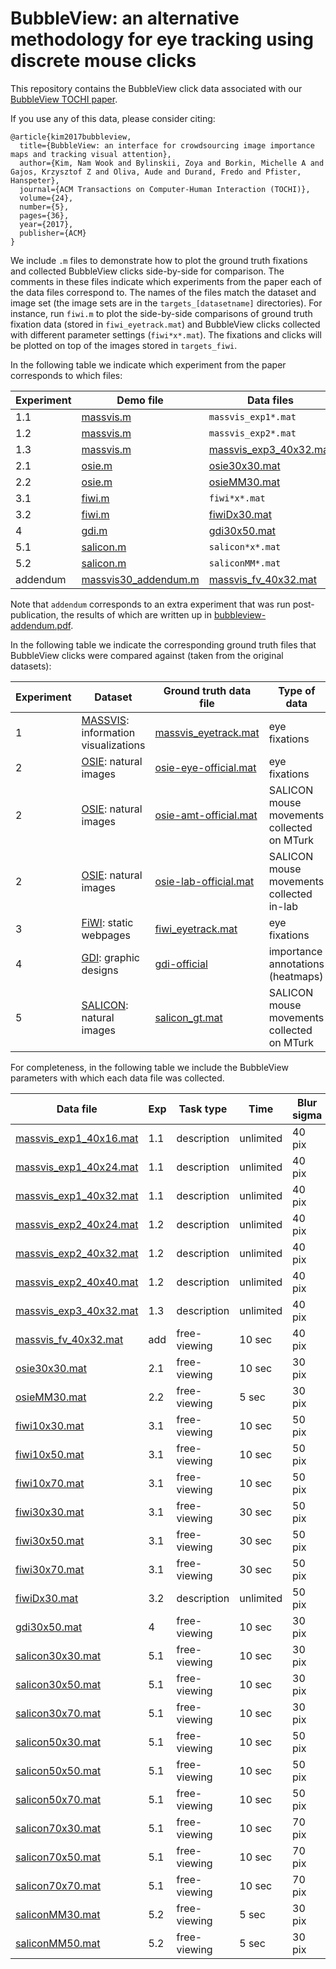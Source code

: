 # BubbleView: an alternative methodology for eye tracking using discrete mouse clicks
This repository contains the BubbleView click data associated with our [BubbleView TOCHI paper](http://bubbleview.namwkim.org/).

If you use any of this data, please consider citing:
```
@article{kim2017bubbleview,
  title={BubbleView: an interface for crowdsourcing image importance maps and tracking visual attention},
  author={Kim, Nam Wook and Bylinskii, Zoya and Borkin, Michelle A and Gajos, Krzysztof Z and Oliva, Aude and Durand, Fredo and Pfister, Hanspeter},
  journal={ACM Transactions on Computer-Human Interaction (TOCHI)},
  volume={24},
  number={5},
  pages={36},
  year={2017},
  publisher={ACM}
}
```

We include `.m` files to demonstrate how to plot the ground truth fixations and collected BubbleView clicks side-by-side for comparison. The comments in these files indicate which experiments from the paper each of the data files correspond to. 
The names of the files match the dataset and image set (the image sets are in the `targets_[datasetname]` directories). For instance, run `fiwi.m` to plot the side-by-side comparisons of ground truth fixation data (stored in `fiwi_eyetrack.mat`) and BubbleView clicks collected with different parameter settings (`fiwi*x*.mat`). The fixations and clicks will be plotted on top of the images stored in `targets_fiwi`.

In the following table we indicate which experiment from the paper corresponds to which files:

Experiment | Demo file | Data files | Image files
--- | --- | --- | ---
1.1 | [massvis.m](massvis.m) | `massvis_exp1*.mat` | [targets_massvis](targets_massvis)
1.2 | [massvis.m](massvis.m) | `massvis_exp2*.mat` | [targets_massvis](targets_massvis)
1.3 | [massvis.m](massvis.m) | [massvis_exp3_40x32.mat](massvis_exp3_40x32.mat) | [targets_massvis](targets_massvis)
2.1 | [osie.m](osie.m) | [osie30x30.mat](osie30x30.mat) | [targets_osie](targets_osie)
2.2 | [osie.m](osie.m) | [osieMM30.mat](osieMM30.mat) | [targets_osie](targets_osie)
3.1 | [fiwi.m](fiwi.m) | `fiwi*x*.mat` | [targets_fiwi](targets_fiwi)
3.2 | [fiwi.m](fiwi.m) | [fiwiDx30.mat](fiwiDx30.mat) | [targets_fiwi](targets_fiwi)
4   | [gdi.m](gdi.m) | [gdi30x50.mat](gdi30x50.mat) | [targets_gdi](targets_gdi)
5.1 | [salicon.m](salicon.m) | `salicon*x*.mat` | [targets_salicon](targets_salicon)
5.2 | [salicon.m](salicon.m) | `saliconMM*.mat` | [targets_salicon](targets_salicon)
addendum | [massvis30_addendum.m](massvis30_addendum.m) | [massvis_fv_40x32.mat](massvis_fv_40x32.mat) | [targets_massvis30](targets_massvis30)

Note that `addendum` corresponds to an extra experiment that was run post-publication, the results of which are written up in [bubbleview-addendum.pdf](https://github.com/cvzoya/bubbleview/blob/master/bubbleview-addendum.pdf).

In the following table we indicate the corresponding ground truth files that BubbleView clicks were compared against (taken from the original datasets):

Experiment | Dataset | Ground truth data file | Type of data
--- | --- | --- | --- 
1 | [MASSVIS](http://massvis.mit.edu/): information visualizations | [massvis_eyetrack.mat](massvis_eyetrack.mat) | eye fixations
2 | [OSIE](http://www-users.cs.umn.edu/~qzhao/predicting.html): natural images | [osie-eye-official.mat](osie-eye-official.mat) | eye fixations
2 | [OSIE](http://www-users.cs.umn.edu/~qzhao/predicting.html): natural images | [osie-amt-official.mat](osie-amt-official.mat) | SALICON mouse movements collected on MTurk
2 | [OSIE](http://www-users.cs.umn.edu/~qzhao/predicting.html): natural images | [osie-lab-official.mat](osie-lab-official.mat) | SALICON mouse movements collected in-lab
3 | [FiWI](http://www-users.cs.umn.edu/~qzhao/webpage_saliency.html): static webpages | [fiwi_eyetrack.mat](fiwi_eyetrack.mat) | eye fixations
4 | [GDI](http://www.dgp.toronto.edu/~donovan/layout/index.html): graphic designs | [gdi-official](gdi-official) | importance annotations (heatmaps)
5 | [SALICON](http://salicon.net/): natural images | [salicon_gt.mat](salicon_gt.mat) | SALICON mouse movements collected on MTurk

For completeness, in the following table we include the BubbleView parameters with which each data file was collected.

Data file | Exp | Task type | Time | Blur sigma | Bubble radius | Mouse modality
--- | --- | --- | --- | --- | --- | ---
[massvis_exp1_40x16.mat](massvis_exp1_40x16.mat) | 1.1 | description | unlimited | 40 pix | 16 pix | mouse clicks
[massvis_exp1_40x24.mat](massvis_exp1_40x24.mat) | 1.1 | description | unlimited | 40 pix | 24 pix | mouse clicks
[massvis_exp1_40x32.mat](massvis_exp1_40x32.mat) | 1.1 | description | unlimited | 40 pix | 32 pix | mouse clicks
[massvis_exp2_40x24.mat](massvis_exp2_40x24.mat) | 1.2 | description | unlimited | 40 pix | 24 pix | mouse clicks
[massvis_exp2_40x32.mat](massvis_exp2_40x32.mat) | 1.2 | description | unlimited | 40 pix | 32 pix | mouse clicks
[massvis_exp2_40x40.mat](massvis_exp2_40x40.mat) | 1.2 | description | unlimited | 40 pix | 40 pix | mouse clicks
[massvis_exp3_40x32.mat](massvis_exp3_40x32.mat) | 1.3 | description | unlimited | 40 pix | 32 pix | mouse clicks
[massvis_fv_40x32.mat](massvis_fv_40x32.mat) | add | free-viewing | 10 sec | 40 pix | 32 pix | mouse clicks
[osie30x30.mat](osie30x30.mat) | 2.1 | free-viewing | 10 sec | 30 pix | 30 pix | mouse clicks
[osieMM30.mat](osieMM30.mat) | 2.2 | free-viewing | 5 sec | 30 pix | 30 pix | mouse movements
[fiwi10x30.mat](fiwi10x30.mat) | 3.1 | free-viewing | 10 sec | 50 pix | 30 pix | mouse clicks
[fiwi10x50.mat](fiwi10x50.mat) | 3.1 | free-viewing | 10 sec | 50 pix | 50 pix | mouse clicks
[fiwi10x70.mat](fiwi10x70.mat) | 3.1 | free-viewing | 10 sec | 50 pix | 70 pix | mouse clicks
[fiwi30x30.mat](fiwi30x30.mat) | 3.1 | free-viewing | 30 sec | 50 pix | 30 pix | mouse clicks
[fiwi30x50.mat](fiwi30x50.mat) | 3.1 | free-viewing | 30 sec | 50 pix | 50 pix | mouse clicks
[fiwi30x70.mat](fiwi30x70.mat) | 3.1 | free-viewing | 30 sec | 50 pix | 70 pix | mouse clicks
[fiwiDx30.mat](fiwiDx30.mat) | 3.2 | description | unlimited | 50 pix | 30 pix | mouse clicks
[gdi30x50.mat](gdi30x50.mat) | 4 | free-viewing | 10 sec | 30 pix | 50 pix | mouse clicks
[salicon30x30.mat](salicon30x30.mat) | 5.1 | free-viewing | 10 sec | 30 pix | 30 pix | mouse clicks
[salicon30x50.mat](salicon30x50.mat) | 5.1 | free-viewing | 10 sec | 30 pix | 50 pix | mouse clicks
[salicon30x70.mat](salicon30x70.mat) | 5.1 | free-viewing | 10 sec | 30 pix | 70 pix | mouse clicks
[salicon50x30.mat](salicon50x30.mat) | 5.1 | free-viewing | 10 sec | 50 pix | 30 pix | mouse clicks
[salicon50x50.mat](salicon50x50.mat) | 5.1 | free-viewing | 10 sec | 50 pix | 50 pix | mouse clicks
[salicon50x70.mat](salicon50x70.mat) | 5.1 | free-viewing | 10 sec | 50 pix | 70 pix | mouse clicks
[salicon70x30.mat](salicon70x30.mat) | 5.1 | free-viewing | 10 sec | 70 pix | 30 pix | mouse clicks
[salicon70x50.mat](salicon70x50.mat) | 5.1 | free-viewing | 10 sec | 70 pix | 50 pix | mouse clicks
[salicon70x70.mat](salicon70x70.mat) | 5.1 | free-viewing | 10 sec | 70 pix | 70 pix | mouse clicks
[saliconMM30.mat](saliconMM30.mat) | 5.2 | free-viewing | 5 sec | 30 pix | 30 pix | mouse movements
[saliconMM50.mat](saliconMM50.mat) | 5.2 | free-viewing | 5 sec | 30 pix | 50 pix | mouse movements
